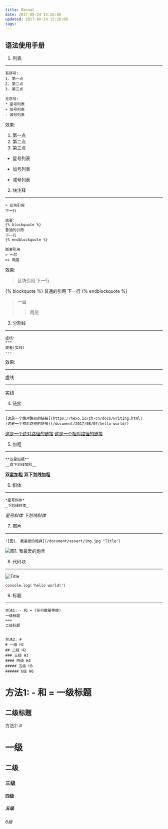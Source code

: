 ```yaml
---
title: Manual
date: 2017-08-24 15:26:08
updated: 2017-08-24 15:26:08
tags:
---
```


语法使用手册
---

1. 列表:
---
```
有序号:
1. 第一点
2. 第二点
3. 第三点

无序号:
* 星号列表
+ 加号列表
- 减号列表
```
效果:
1. 第一点
2. 第二点
3. 第三点
* 星号列表
+ 加号列表
- 减号列表

2. 块注释
---
```
> 区块引用
下一行

或者:
{% blockquote %}
普通的引用
下一行
{% endblockquote %}

嵌套引用
> 一层
>> 两层
```
效果:
> 区块引用
  下一行

{% blockquote %}
普通的引用
下一行
{% endblockquote %}

> 一层
>> 两层
>

3. 分割线
---
```
虚线:
***
或者(实线)
---
```
效果:

***
虚线

---
实线


4. 链接
---
```
[这是一个绝对路径的链接](https://hexo.io/zh-cn/docs/writing.html)
[这是一个相对路径的链接](/document/2017/08/07/hello-world/)
```
[这是一个绝对路径的链接](https://hexo.io/zh-cn/docs/writing.html)
[这是一个相对路径的链接](/document/2017/08/07/hello-world/)

5. 加粗
---
```
**双星加粗**
__双下划线加粗__
```
**双星加粗**
__双下划线加粗__

6. 斜体
---

```
*星号斜体*
_下划线斜体_
```
*星号斜体*
_下划线斜体_

7. 图片
---
```
![图1. 我最爱的炮兵](/document/assert/img.jpg "Title")
```
![图1. 我最爱的炮兵](/document/assert/img.jpg "Title")

8. 代码块
---
![](/document/assert/code.png "Title")
```
console.log('hello world!')
```

9. 标题
---
```
方法1: - 和 = (任何数量等效)
一级标题
===
二级标题
---

方法2: #
# 一级 H1
## 二级 H2
### 三级 H3
#### 四级 H4
##### 五级 H5
###### 6级 H6
```
方法1: - 和 =
一级标题
===
二级标题
---

方法2: #
# 一级
## 二级
### 三级
#### 四级
##### 五级
###### 6级